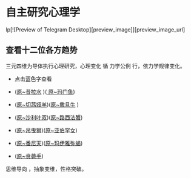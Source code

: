 # 自主研究心理学
lp[![Preview of Telegram Desktop][preview_image]][preview_image_url]

## 查看十二位各方趋势

三元四维为导体执行心理研究，心理变化 循 力学公例 行，依力学规律变化。
* 点击蓝色字查看

* ([原~昔拉水](https://github.com/txsrht886/Water-bottle) )([ 原~玛门鱼](https://telegram.org/dl/desktop/mac))
* ([原~切茜娅羊](https://github.com/txsrht886/Aries))([原~撒旦牛](https://github.com/txsrht886/Taurus) )
* ([原~沙利叶双](https://github.com/txsrht886/Gemini))([原~路西法蟹](https://github.com/txsrht886/Cancer))
* ([原~帛曳狮](https://github.com/txsrht886/Leo))([原~亚伯罕女](https://github.com/txsrht886/Virgo))
* ([原~番尼天](https://github.com/txsrht886/Libra))([原~玛伊雅弥蝎](https://github.com/txsrht886/Scorpio))
* ([原~贲薨手](https://github.com/txsrht886/Sagittarius))


 思维导向 ，抽象变维，性格突破。
